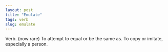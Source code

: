 ```yaml
---
layout: post
title: "Emulate"
tags: verb
slug: emulate
---
```

Verb. (now rare) To attempt to equal or be the same as.
To copy or imitate, especially a person.
